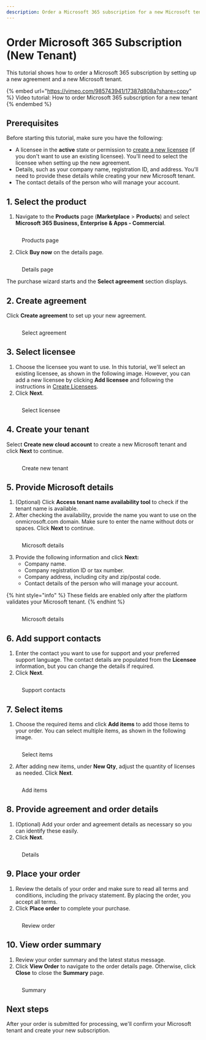 ```yaml
---
description: Order a Microsoft 365 subscription for a new Microsoft tenant.
---
```


# Order Microsoft 365 Subscription (New Tenant)

This tutorial shows how to order a Microsoft 365 subscription by setting up a new agreement and a new Microsoft tenant.

{% embed url="https://vimeo.com/985743941/17387d808a?share=copy" %}
Video tutorial: How to order Microsoft 365 subscription for a new tenant
{% endembed %}

## Prerequisites <a href="#howtoorderamicrosoft365subscriptionforanexistingmicrosofttenant-prerequisites" id="howtoorderamicrosoft365subscriptionforanexistingmicrosofttenant-prerequisites"></a>

Before starting this tutorial, make sure you have the following:

* A licensee in the **active** state or permission to [create a new licensee](../../../platform-modules/settings/licensees/create-licensees.md) (if you don't want to use an existing licensee). You'll need to select the licensee when setting up the new agreement.&#x20;
* Details, such as your company name, registration ID, and address. You'll need to provide these details while creating your new Microsoft tenant.&#x20;
* The contact details of the person who will manage your account.&#x20;

## 1. Select the product

1. Navigate to the **Products** page (**Marketplace** > **Products**) and select **Microsoft 365 Business, Enterprise & Apps - Commercial**.

<figure><img src="../../../.gitbook/assets/image (10).png" alt=""><figcaption><p>Products page</p></figcaption></figure>

2. Click **Buy now** on the details page.

<figure><img src="../../../.gitbook/assets/image (11).png" alt=""><figcaption><p>Details page</p></figcaption></figure>

The purchase wizard starts and the **Select agreement** section displays.

## 2. Create agreement

Click **Create agreement** to set up your new agreement.

<figure><img src="../../../.gitbook/assets/image (20).png" alt=""><figcaption><p>Select agreement</p></figcaption></figure>

## 3. Select licensee

1. Choose the licensee you want to use. In this tutorial, we'll select an existing licensee, as shown in the following image. However, you can add a new licensee by clicking **Add licensee** and following the instructions in [Create Licensees](../../../platform-modules/settings/licensees/create-licensees.md).
2. Click **Next**.&#x20;

<figure><img src="../../../.gitbook/assets/image (21).png" alt=""><figcaption><p>Select licensee</p></figcaption></figure>

## 4. Create your tenant

Select **Create new cloud account** to create a new Microsoft tenant and click **Next** to continue.

<figure><img src="../../../.gitbook/assets/image (22).png" alt=""><figcaption><p>Create new tenant</p></figcaption></figure>

## 5. Provide Microsoft details

1. (Optional) Click **Access tenant name availability tool** to check if the tenant name is available.&#x20;
2. After checking the availability, provide the name you want to use on the onmicrosoft.com domain. Make sure to enter the name without dots or spaces. Click **Next** to continue.&#x20;

<figure><img src="../../../.gitbook/assets/image (19).png" alt=""><figcaption><p>Microsoft details</p></figcaption></figure>

3. Provide the following information and click **Next:**
   * Company name.
   * Company registration ID or tax number.
   * Company address, including city and zip/postal code.
   * Contact details of the person who will manage your account.&#x20;

{% hint style="info" %}
These fields are enabled only after the platform validates your Microsoft tenant.
{% endhint %}

<figure><img src="../../../.gitbook/assets/Details1.png" alt=""><figcaption><p>Microsoft details</p></figcaption></figure>

## 6. Add support contacts

1. Enter the contact you want to use for support and your preferred support language. The contact details are populated from the **Licensee** information, but you can change the details if required.&#x20;
2. Click **Next**.&#x20;

<figure><img src="../../../.gitbook/assets/image (17).png" alt=""><figcaption><p>Support contacts</p></figcaption></figure>

## 7. Select items

1. Choose the required items and click **Add items** to add those items to your order. You can select multiple items, as shown in the following image.

<figure><img src="../../../.gitbook/assets/SelectItems (1).png" alt=""><figcaption><p>Select items</p></figcaption></figure>

2. After adding new items, under **New Qty**, adjust the quantity of licenses as needed. Click **Next**.

<figure><img src="../../../.gitbook/assets/SelectItems1.png" alt=""><figcaption><p>Add items</p></figcaption></figure>

## 8. Provide agreement and order details

1. (Optional) Add your order and agreement details as necessary so you can identify these easily.&#x20;
2. Click **Next**.

<figure><img src="../../../.gitbook/assets/image (14).png" alt=""><figcaption><p>Details</p></figcaption></figure>

## 9. Place your order

1. Review the details of your order and make sure to read all terms and conditions, including the privacy statement. By placing the order, you accept all terms.
2. Click **Place order** to complete your purchase.

<figure><img src="../../../.gitbook/assets/Review (1).png" alt=""><figcaption><p>Review order</p></figcaption></figure>

## 10. View order summary

1. Review your order summary and the latest status message.&#x20;
2. Click **View Order** to navigate to the order details page. Otherwise, click **Close** to close the **Summary** page.

<figure><img src="../../../.gitbook/assets/Summary.png" alt=""><figcaption><p>Summary</p></figcaption></figure>

## Next steps

After your order is submitted for processing, we'll confirm your Microsoft tenant and create your new subscription.&#x20;
